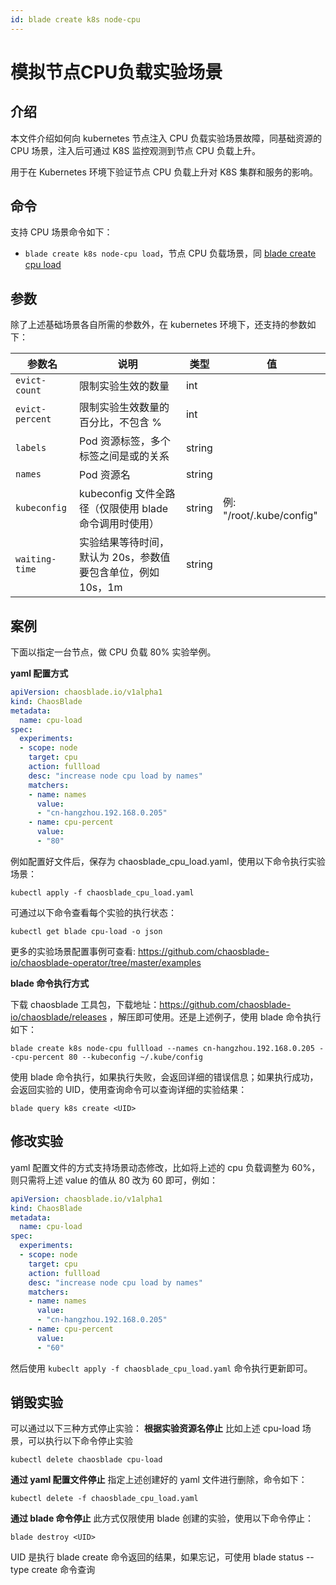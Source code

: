 ```yaml
---
id: blade create k8s node-cpu
---
```


# 模拟节点CPU负载实验场景

## 介绍
本文件介绍如何向 kubernetes 节点注入 CPU 负载实验场景故障，同基础资源的 CPU 场景，注入后可通过 K8S 监控观测到节点 CPU 负载上升。

用于在 Kubernetes 环境下验证节点 CPU 负载上升对 K8S 集群和服务的影响。

## 命令
支持 CPU 场景命令如下：
* `blade create k8s node-cpu load`，节点 CPU 负载场景，同 [blade create cpu load](/docs/experiment-types/host/blade%20create%20cpu%20load)

## 参数
除了上述基础场景各自所需的参数外，在 kubernetes 环境下，还支持的参数如下：

|  参数名 |  说明 | 类型 | 值 |
|  ----  | ---- | ---- | ---- |
| `evict-count`         | 限制实验生效的数量 | int |  |
| `evict-percent`       | 限制实验生效数量的百分比，不包含 % | int | |
| `labels`              | Pod 资源标签，多个标签之间是或的关系 | string | |
| `names`               | Pod 资源名 | string | |
| `kubeconfig`          | kubeconfig 文件全路径（仅限使用 blade 命令调用时使用） | string | 例: "/root/.kube/config" |
| `waiting-time`        | 实验结果等待时间，默认为 20s，参数值要包含单位，例如 10s，1m | string | |


## 案例
下面以指定一台节点，做 CPU 负载 80% 实验举例。

**yaml 配置方式** 
```yaml
apiVersion: chaosblade.io/v1alpha1
kind: ChaosBlade
metadata:
  name: cpu-load
spec:
  experiments:
  - scope: node
    target: cpu
    action: fullload
    desc: "increase node cpu load by names"
    matchers:
    - name: names
      value:
      - "cn-hangzhou.192.168.0.205"
    - name: cpu-percent
      value:
      - "80"
```
例如配置好文件后，保存为 chaosblade_cpu_load.yaml，使用以下命令执行实验场景：
 ```
 kubectl apply -f chaosblade_cpu_load.yaml
 ```
 可通过以下命令查看每个实验的执行状态：
 ```
 kubectl get blade cpu-load -o json
 ``` 

更多的实验场景配置事例可查看: https://github.com/chaosblade-io/chaosblade-operator/tree/master/examples

**blade 命令执行方式**

下载 chaosblade 工具包，下载地址：https://github.com/chaosblade-io/chaosblade/releases ，解压即可使用。还是上述例子，使用 blade 命令执行如下：

```shell
blade create k8s node-cpu fullload --names cn-hangzhou.192.168.0.205 --cpu-percent 80 --kubeconfig ~/.kube/config 
```
使用 blade 命令执行，如果执行失败，会返回详细的错误信息；如果执行成功，会返回实验的 UID，使用查询命令可以查询详细的实验结果：
```
blade query k8s create <UID>
```

## 修改实验
yaml 配置文件的方式支持场景动态修改，比如将上述的 cpu 负载调整为 60%，则只需将上述 value 的值从 80 改为 60 即可，例如：
```yaml
apiVersion: chaosblade.io/v1alpha1
kind: ChaosBlade
metadata:
  name: cpu-load
spec:
  experiments:
  - scope: node
    target: cpu
    action: fullload
    desc: "increase node cpu load by names"
    matchers:
    - name: names
      value:
      - "cn-hangzhou.192.168.0.205"
    - name: cpu-percent
      value:
      - "60"
```
然后使用 `kubeclt apply -f chaosblade_cpu_load.yaml` 命令执行更新即可。

## 销毁实验
可以通过以下三种方式停止实验：
**根据实验资源名停止**
比如上述 cpu-load 场景，可以执行以下命令停止实验
```
kubectl delete chaosblade cpu-load
```

**通过 yaml 配置文件停止**
指定上述创建好的 yaml 文件进行删除，命令如下：
```
kubectl delete -f chaosblade_cpu_load.yaml
```

**通过 blade 命令停止**
此方式仅限使用 blade 创建的实验，使用以下命令停止：
```
blade destroy <UID>
```
UID 是执行 blade create 命令返回的结果，如果忘记，可使用 blade status --type create 命令查询


